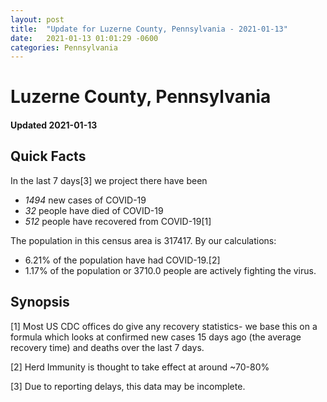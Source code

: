 ```yaml
---
layout: post
title:  "Update for Luzerne County, Pennsylvania - 2021-01-13"
date:   2021-01-13 01:01:29 -0600
categories: Pennsylvania
---
```


# Luzerne County, Pennsylvania
#### Updated 2021-01-13

## Quick Facts

In the last 7 days[3] we project there have been
- *1494* new cases of COVID-19
- *32* people have died of COVID-19
- *512* people have recovered from COVID-19[1]

The population in this census area is 317417. By our calculations:
- 6.21% of the population have had COVID-19.[2]
- 1.17% of the population or 3710.0 people are actively fighting the virus.

## Synopsis




[1] Most US CDC offices do give any recovery statistics- we base this on a formula which looks at confirmed new cases
15 days ago (the average recovery time) and deaths over the last 7 days.

[2] Herd Immunity is thought to take effect at around ~70-80%

[3] Due to reporting delays, this data may be incomplete.
 
    